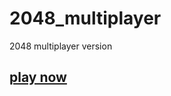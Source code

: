# 2048_multiplayer
2048 multiplayer version

## [play now](http://gamifications.github.io/2048_multiplayer/)
